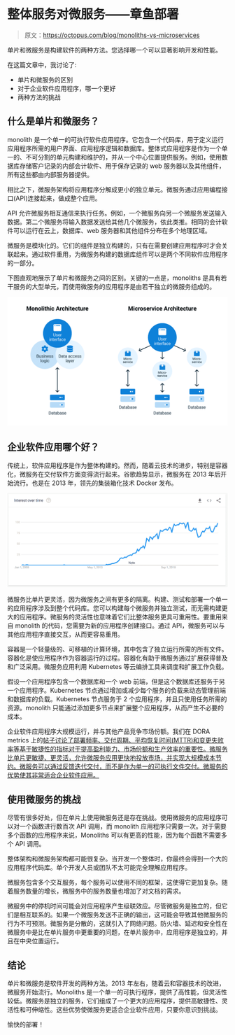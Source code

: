 # 整体服务对微服务——章鱼部署

> 原文：<https://octopus.com/blog/monoliths-vs-microservices>

单片和微服务是构建软件的两种方法。您选择哪一个可以显著影响开发和性能。

在这篇文章中，我讨论了:

*   单片和微服务的区别
*   对于企业软件应用程序，哪一个更好
*   两种方法的挑战

## 什么是单片和微服务？

monolith 是一个单一的可执行软件应用程序。它包含一个代码库，用于定义运行应用程序所需的用户界面、应用程序逻辑和数据库。整体式应用程序是作为一个单一的、不可分割的单元构建和维护的，并从一个中心位置提供服务。例如，使用数据库存储客户记录的内部会计软件、用于保存记录的 web 服务器以及其他组件，所有这些都由内部服务器提供。

相比之下，微服务架构将应用程序分解成更小的独立单元。微服务通过应用编程接口(API)连接起来，做成整个应用。

API 允许微服务相互通信来执行任务。例如，一个微服务向另一个微服务发送输入数据。第二个微服务将输入数据发送给其他几个微服务，依此类推。相同的会计软件可以运行在云上，数据库、web 服务器和其他组件分布在多个地理区域。

微服务是模块化的。它们的组件是独立构建的，只有在需要创建应用程序时才会关联起来。通过软件重用，为微服务构建的数据库组件可以是两个不同软件应用程序的一部分。

下图直观地展示了单片和微服务之间的区别。关键的一点是，monoliths 是具有若干服务的大型单元，而使用微服务的应用程序是由若干独立的微服务组成的。

[![Monolith vs Microservices](img/479971e8bf4f06e0dd5856616233fdbf.png)](#)

## 企业软件应用哪个好？

传统上，软件应用程序是作为整体构建的。然而，随着云技术的进步，特别是容器化，微服务在交付软件方面变得流行起来。谷歌趋势显示，微服务在 2013 年后开始流行。也是在 2013 年，领先的集装箱化技术 Docker 发布。

[![Google Trends graph showing interest in Microservices since 2008](img/ef5f7a5b2aa91bbb609ffd8ccaae2905.png)](#)

微服务比单片更灵活，因为微服务之间有更多的隔离。构建、测试和部署一个单一的应用程序涉及到整个代码库。您可以构建每个微服务并独立测试，而无需构建更大的应用程序。微服务的灵活性也意味着它们比整体服务更具可重用性。要重用来自 monolith 的代码，您需要为新的应用程序创建接口。通过 API，微服务可以与其他应用程序直接交互，从而更容易重用。

容器是一个轻量级的、可移植的计算环境，其中包含了独立运行所需的所有文件。容器化是使应用程序作为容器运行的过程。容器化有助于微服务通过扩展获得普及和广泛采用。微服务应用利用 Kubernetes 等云编排工具来调度和扩展工作负载。

假设一个应用程序包含一个数据库和一个 web 前端，但是这个数据库还服务于另一个应用程序。Kubernetes 节点通过增加或减少每个服务的负载来动态管理前端和数据库的负载。Kubernetes 节点服务于 2 个应用程序，并且只使用任务所需的资源。monolith 只能通过添加更多节点来扩展整个应用程序，从而产生不必要的成本。

企业软件应用程序大规模运行，并与其他产品竞争市场份额。我们在 DORA metrics 上的[帖子讨论了部署频率、交付周期、平均恢复时间(MTTR)和变更失败率等基于敏捷性的指标对于提高盈利能力、市场份额和生产效率的重要性。微服务比单片更敏捷、更灵活，允许微服务应用更快地投放市场，并实现大规模成本节约。微服务可以通过反馈迭代交付，而不是作为单一的可执行文件交付。微服务的优势使其非常适合企业软件应用。](https://octopus.com/blog/dora-metrics-devops-business-outcomes)

## 使用微服务的挑战

尽管有很多好处，但在单片上使用微服务还是存在挑战。使用微服务的应用程序可以对一个函数进行数百次 API 调用，而 monolith 应用程序只需要一次。对于需要多个函数的应用程序来说，Monoliths 可以有更高的性能，因为每个函数不需要多个 API 调用。

整体架构和微服务架构都可能很复杂。当开发一个整体时，你最终会得到一个大的应用程序代码库。单个开发人员或团队不太可能完全理解应用程序。

微服务包含多个交互服务，每个服务可以使用不同的框架，这使得它更加复杂。随着服务数量的增长，微服务中的服务数量也增加了对文档的需求。

微服务中的停机时间可能会对应用程序产生级联效应。尽管微服务是独立的，但它们是相互联系的。如果一个微服务发送不正确的输出，这可能会导致其他微服务的行为不可预测。微服务是分散的，这就引入了网络问题。防火墙、延迟和安全性在微服务中是比在单片服务中更重要的问题，在单片服务中，应用程序是独立的，并且在中央位置运行。

## 结论

单片和微服务是软件开发的两种方法。2013 年左右，随着云和容器技术的改进，微服务开始流行。Monoliths 是一个单一的可执行程序，提供了高性能，但灵活性较低。微服务是独立的服务，它们组成了一个更大的应用程序，提供高敏捷性、灵活性和可伸缩性。这些优势使微服务更适合企业软件应用，只要你意识到挑战。

愉快的部署！